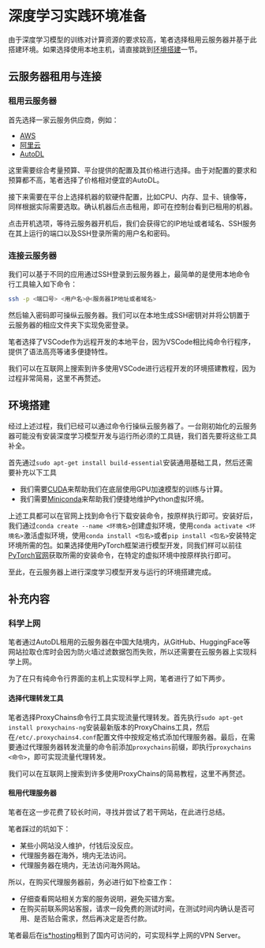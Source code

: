 # 深度学习实践环境准备

由于深度学习模型的训练对计算资源的要求较高，笔者选择租用云服务器并基于此搭建环境。如果选择使用本地主机，请直接跳到[环境搭建](#环境搭建)一节。

## 云服务器租用与连接

### 租用云服务器

首先选择一家云服务供应商，例如：

* [AWS](https://aws.amazon.com)
* [阿里云](https://cn.aliyun.com)
* [AutoDL](https://www.autodl.com)

这里需要综合考量预算、平台提供的配置及其价格进行选择。由于对配置的要求和预算都不高，笔者选择了价格相对便宜的AutoDL。

接下来需要在平台上选择机器的软硬件配置，比如CPU、内存、显卡、镜像等，同样根据实际需要选取。确认机器后点击租用，即可在控制台看到已租用的机器。

点击开机选项，等待云服务器开机后，我们会获得它的IP地址或者域名、SSH服务在其上运行的端口以及SSH登录所需的用户名和密码。

### 连接云服务器

我们可以基于不同的应用通过SSH登录到云服务器上，最简单的是使用本地命令行工具输入如下命令：

```bash
ssh -p <端口号> <用户名>@<服务器IP地址或者域名>
```

然后输入密码即可操纵云服务器。我们可以在本地生成SSH密钥对并将公钥置于云服务器的相应文件夹下实现免密登录。

笔者选择了VSCode作为远程开发的本地平台，因为VSCode相比纯命令行程序，提供了语法高亮等诸多便捷特性。

我们可以在互联网上搜索到许多使用VSCode进行远程开发的环境搭建教程，因为过程非常简易，这里不再赘述。

## 环境搭建

经过上述过程，我们已经可以通过命令行操纵云服务器了。一台刚初始化的云服务器可能没有安装深度学习模型开发与运行所必须的工具链，我们首先要将这些工具补全。

首先通过`sudo apt-get install build-essential`安装通用基础工具，然后还需要补充以下工具

* 我们需要[CUDA](https://developer.nvidia.com/cuda-toolkit)来帮助我们在底层使用GPU加速模型的训练与计算。
* 我们需要[Miniconda](https://docs.anaconda.com/miniconda/)来帮助我们便捷地维护Python虚拟环境。

上述工具都可以在官网上找到命令行下载安装命令，按原样执行即可。安装好后，我们通过`conda create --name <环境名>`创建虚拟环境，使用`conda activate <环境名>`激活虚拟环境，使用`conda install <包名>`或者`pip install <包名>`安装特定环境所需的包。如果选择使用PyTorch框架进行模型开发，同我们样可以前往[PyTorch官网](https://pytorch.org/)获取所需的安装命令，在特定的虚拟环境中按原样执行即可。

至此，在云服务器上进行深度学习模型开发与运行的环境搭建完成。

## 补充内容

### 科学上网

笔者通过AutoDL租用的云服务器在中国大陆境内，从GitHub、HuggingFace等网站拉取仓库时会因为防火墙过滤数据包而失败，所以还需要在云服务器上实现科学上网。

为了在只有纯命令行界面的主机上实现科学上网，笔者进行了如下两步。

#### 选择代理转发工具

笔者选择ProxyChains命令行工具实现流量代理转发。首先执行`sudo apt-get install proxychains-ng`安装最新版本的ProxyChains工具，然后在`/etc/.proxychains4.conf`配置文件中按规定格式添加代理服务器。最后，在需要通过代理服务器转发流量的命令前添加`proxychains`前缀，即执行`proxychains <命令>`，即可实现流量代理转发。

我们可以在互联网上搜索到许多使用ProxyChains的简易教程，这里不再赘述。

#### 租用代理服务器

笔者在这一步花费了较长时间，寻找并尝试了若干网站，在此进行总结。

笔者踩过的坑如下：

* 某些小网站没人维护，付钱后没反应。
* 代理服务器在海外，境内无法访问。
* 代理服务器在境内，无法访问海外网站。

所以，在购买代理服务器前，务必进行如下检查工作：

* 仔细查看网站相关方案的服务说明，避免买错方案。
* 在购买前联系网站客服，请求一段免费的测试时间，在测试时间内确认是否可用、是否贴合需求，然后再决定是否付款。

笔者最后在[is*hosting](https://ishosting.com/en)租到了国内可访问的，可实现科学上网的VPN Server。